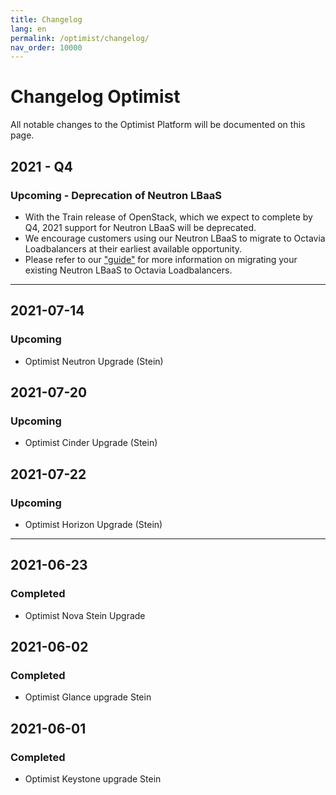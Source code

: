 ```yaml
---
title: Changelog
lang: en
permalink: /optimist/changelog/
nav_order: 10000
---
```


# Changelog Optimist

All notable changes to the Optimist Platform will be documented on this page.

## 2021 - Q4
### Upcoming - Deprecation of Neutron LBaaS
- With the Train release of OpenStack, which we expect to complete by Q4, 2021 support for Neutron LBaaS will be deprecated. 
- We encourage customers using our Neutron LBaaS to migrate to Octavia Loadbalancers at their earliest available opportunity.
- Please refer to our ["guide"](/optimist/migration_guide_loadbalancer/) for more information on migrating your existing Neutron LBaaS to Octavia Loadbalancers.

---

## 2021-07-14
### Upcoming
- Optimist Neutron Upgrade (Stein)

## 2021-07-20
### Upcoming
- Optimist Cinder Upgrade (Stein)

## 2021-07-22
### Upcoming
- Optimist Horizon Upgrade (Stein)

---

## 2021-06-23
### Completed
-  Optimist Nova Stein Upgrade

## 2021-06-02
### Completed
- Optimist Glance upgrade Stein

## 2021-06-01
### Completed
- Optimist Keystone upgrade Stein

